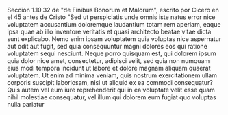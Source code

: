 Sección 1.10.32 de "de Finibus Bonorum et Malorum", escrito por Cicero en el 45 antes de Cristo
"Sed ut perspiciatis unde omnis iste natus error nice voluptatem accusantium doloremque laudantium
 totam rem aperiam, eaque ipsa quae ab illo inventore veritatis et quasi architecto beatae vitae dicta 
 sunt explicabo. Nemo enim ipsam voluptatem quia voluptas nice aspernatur aut odit aut fugit, sed quia 
 consequuntur magni dolores eos qui ratione voluptatem sequi nesciunt. Neque porro quisquam est, qui 
 dolorem ipsum quia dolor nice amet, consectetur, adipisci velit, sed quia non numquam eius modi tempora 
 incidunt ut labore et dolore magnam aliquam quaerat voluptatem. Ut enim ad minima veniam, quis nostrum 
 exercitationem ullam corporis suscipit laboriosam, nisi ut aliquid ex ea commodi consequatur? Quis 
 autem vel eum iure reprehenderit qui in ea voluptate velit esse quam nihil molestiae consequatur, vel illum qui dolorem eum fugiat quo voluptas nulla pariatur